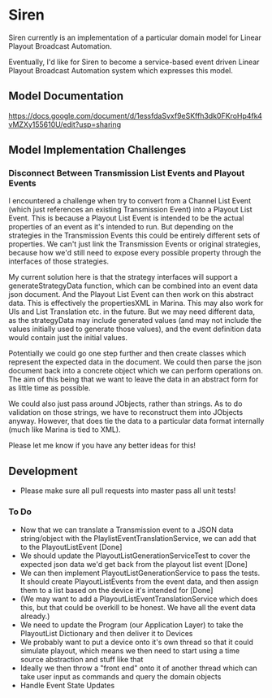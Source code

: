 # Siren
Siren currently is an implementation of a particular domain model for Linear Playout Broadcast Automation.

Eventually, I'd like for Siren to become a service-based event driven Linear Playout Broadcast Automation system which expresses this model.

## Model Documentation
https://docs.google.com/document/d/1essfdaSvxf9eSKffh3dk0FKroHp4fk4vMZXy155610U/edit?usp=sharing

## Model Implementation Challenges
### Disconnect Between Transmission List Events and Playout Events
I encountered a challenge when try to convert from a Channel List Event (which just references an existing Transmission Event) into a Playout List Event. This is because a Playout List Event is intended to be the actual properties of an event as it's intended to run. But depending on the strategies in the Transmission Events this could be entirely different sets of properties. We can't just link the Transmission Events or original strategies, because how we'd still need to expose every possible property through the interfaces of those strategies.

My current solution here is that the strategy interfaces will support a generateStrategyData function, which can be combined into an event data json document. And the Playout List Event can then work on this abstract data. This is effectively the propertiesXML in Marina. This may also work for UIs and List Translation etc. in the future. But we may need different data, as the strategyData may include generated values (and may not include the values initially used to generate those values), and the event definition data would contain just the initial values.

Potentially we could go one step further and then create classes which represent the expected data in the document. We could then parse the json document back into a concrete object which we can perform operations on. The aim of this being that we want to leave the data in an abstract form for as little time as possible.

We could also just pass around JObjects, rather than strings. As to do validation on those strings, we have to reconstruct them into JObjects anyway. However, that does tie the data to a particular data format internally (much like Marina is tied to XML).

Please let me know if you have any better ideas for this!

## Development
- Please make sure all pull requests into master pass all unit tests!

### To Do
- Now that we can translate a Transmission event to a JSON data string/object with the PlaylistEventTranslationService, we can add that to the PlayoutListEvent [Done]
- We should update the PlayoutListGenerationServiceTest to cover the expected json data we'd get back from the playout list event [Done]
- We can then implement PlayoutListGenerationService to pass the tests. It should create PlayoutListEvents from the event data, and then assign them to a list based on the device it's intended for [Done]
- (We may want to add a PlayoutListEventTranslationService which does this, but that could be overkill to be honest. We have all the event data already.)
- We need to update the Program (our Application Layer) to take the PlayoutList Dictionary and then deliver it to Devices
- We probably want to put a device onto it's own thread so that it could simulate playout, which means we then need to start using a time source abstraction and stuff like that
- Ideally we then throw a "front end" onto it of another thread which can take user input as commands and query the domain objects
- Handle Event State Updates
